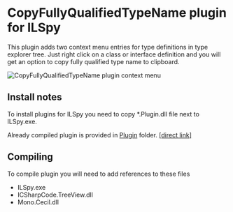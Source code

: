 # CopyFullyQualifiedTypeName plugin for ILSpy

This plugin adds two context menu entries for type definitions in type explorer tree. Just right click on a class or interface definition and you will get an option to copy fully qualified type name to clipboard.

![CopyFullyQualifiedTypeName plugin context menu][3]

## Install notes

To install plugins for ILSpy you need to copy *.Plugin.dll file next to ILSpy.exe.

Already compiled plugin is provided in [Plugin][1] folder. [[direct link]][2]

## Compiling

To compile plugin you will need to add references to these files

 - ILSpy.exe
 - ICSharpCode.TreeView.dll
 - Mono.Cecil.dll

  [1]: ILSpy.CopyFullyQualifiedTypeName.Plugin/tree/master/Plugin
  [2]: ILSpy.CopyFullyQualifiedTypeName.Plugin/raw/master/Plugin/ILSpy.CopyFullyQualifiedTypeName.Plugin.dll
  [3]: ILSpy.CopyFullyQualifiedTypeName.Plugin/raw/master/readme/context_menu.png